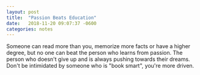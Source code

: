 ```yaml
---
layout: post
title:  "Passion Beats Education"
date:   2018-11-20 09:07:37 -0600
categories: notes
---
```


Someone can read more than you, memorize more facts or have a higher degree, but no one can beat the person who learns from passion. The person who doesn't give up and is always pushing towards their dreams. Don't be intimidated by someone who is "book smart", you're more driven. 

